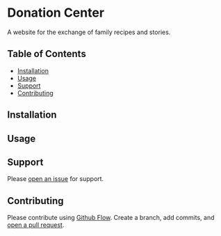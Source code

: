 # Donation Center

A website for the exchange of family recipes and stories.

## Table of Contents

- [Installation](#installation)
- [Usage](#usage)
- [Support](#support)
- [Contributing](#contributing)

## Installation


## Usage


## Support

Please [open an issue](https://github.com/MrSnickers/donation-center/issues/new) for support.

## Contributing

Please contribute using [Github Flow](https://guides.github.com/introduction/flow/). Create a branch, add commits, and [open a pull request](https://github.com/MrSnickers/donation-center/compare/).
